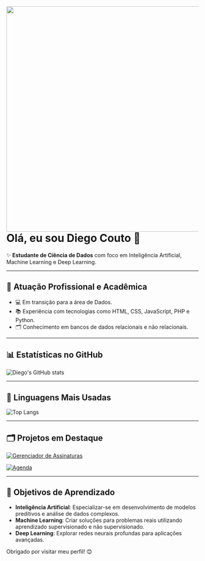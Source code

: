 <img align="right" height="590em" src="https://raw.githubusercontent.com/gist/couto-diego/69a907ca33b9b9d1131fb6c66a0556c5/raw/33a8f6f399626da378f272bb7dead3ff8f551ca1/GistCard.svg"/>

# Olá, eu sou Diego Couto 👋

✨ **Estudante de Ciência de Dados** com foco em Inteligência Artificial, Machine Learning e Deep Learning.

---

## 🏢 **Atuação Profissional e Acadêmica**
- 💻 Em transição para a área de Dados.
- 📚 Experiência com tecnologias como HTML, CSS, JavaScript, PHP e Python.
- 🗂️ Conhecimento em bancos de dados relacionais e não relacionais.

---

## 📊 **Estatísticas no GitHub**

![Diego's GitHub stats](https://github-readme-stats.vercel.app/api?username=couto-diego&show_icons=true&theme=dracula)

---

## 🚀 **Linguagens Mais Usadas**

![Top Langs](https://github-readme-stats.vercel.app/api/top-langs/?username=couto-diego&layout=compact)

---

## 🗂️ **Projetos em Destaque**

[![Gerenciador de Assinaturas](https://github-readme-stats.vercel.app/api/pin/?username=couto-diego&repo=gerenciado-assinatura)](https://github.com/couto-diego/gerenciado-assinatura)

[![Agenda](https://github-readme-stats.vercel.app/api/pin/?username=couto-diego&repo=Agenda)](https://github.com/couto-diego/Agenda)

---

## 🌟 **Objetivos de Aprendizado**

- **Inteligência Artificial**: Especializar-se em desenvolvimento de modelos preditivos e análise de dados complexos.
- **Machine Learning**: Criar soluções para problemas reais utilizando aprendizado supervisionado e não supervisionado.
- **Deep Learning**: Explorar redes neurais profundas para aplicações avançadas.

Obrigado por visitar meu perfil! 😊
